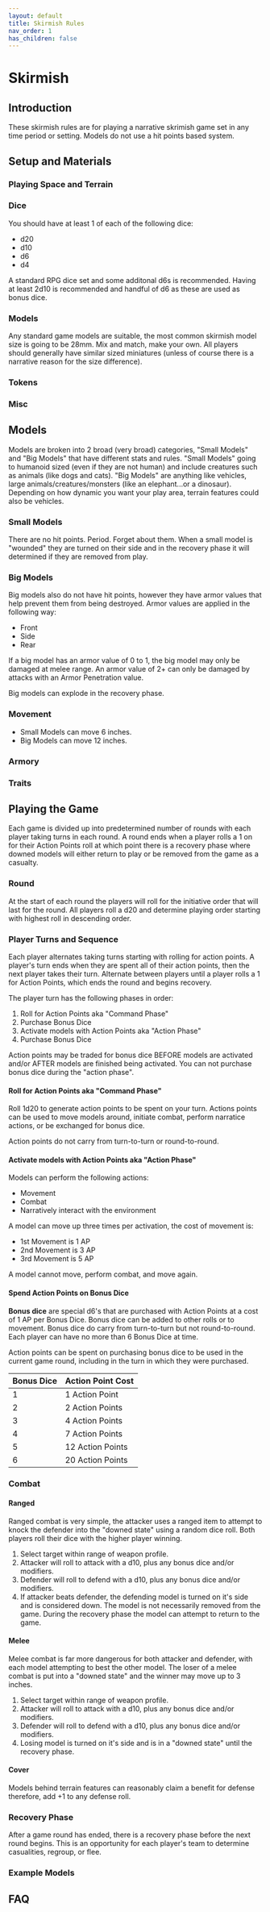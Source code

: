 ```yaml
---
layout: default
title: Skirmish Rules
nav_order: 1
has_children: false
---
```

# Skirmish
## Introduction
These skirmish rules are for playing a narrative skrimish game set in any time period or setting. Models do not use a hit points based system.
## Setup and Materials
### Playing Space and Terrain
### Dice
You should have at least 1 of each of the following dice:
* d20
* d10
* d6
* d4

A standard RPG dice set and some additonal d6s is recommended. Having at least 2d10 is recommended and handful of d6 as these are used as bonus dice.
### Models
Any standard game models are suitable, the most common skirmish model size is going to be 28mm. Mix and match, make your own. All players should generally have similar sized miniatures (unless of course there is a narrative reason for the size difference).
### Tokens
### Misc

## Models
Models are broken into 2 broad (very broad) categories, "Small Models" and "Big Models" that have different stats and rules. "Small Models" going to humanoid sized (even if they are not human) and include creatures such as animals (like dogs and cats). "Big Models" are anything like vehicles, large animals/creatures/monsters (like an elephant...or a dinosaur). Depending on how dynamic you want your play area, terrain features could also be vehicles.

### Small Models
There are no hit points. Period. Forget about them. When a small model is "wounded" they are turned on their side and in the recovery phase it will determined if they are removed from play.

### Big Models
Big models also do not have hit points, however they have armor values that help prevent them from being destroyed. Armor values are applied in the following way:
* Front
* Side
* Rear

If a big model has an armor value of 0 to 1, the big model may only be damaged at melee range. An armor value of 2+ can only be damaged by attacks with an Armor Penetration value.

Big models can explode in the recovery phase.
### Movement
* Small Models can move 6 inches.
* Big Models can move 12 inches.
### Armory
### Traits

## Playing the Game
Each game is divided up into predetermined number of rounds with each player taking turns in each round. A round ends when a player rolls a 1 on for their Action Points roll at which point there is a recovery phase where downed models will either return to play or be removed from the game as a casualty.

### Round
At the start of each round the players will roll for the initiative order that will last for the round. All players roll a d20 and determine playing order starting with highest roll in descending order.

### Player Turns and Sequence
Each player alternates taking turns starting with rolling for action points. A player's turn ends when they are spent all of their action points, then the next player takes their turn. Alternate between players until a player rolls a 1 for Action Points, which ends the round and begins recovery.

The player turn has the following phases in order:
1. Roll for Action Points aka "Command Phase"
2. Purchase Bonus Dice
3. Activate models with Action Points aka "Action Phase"
4. Purchase Bonus Dice

Action points may be traded for bonus dice BEFORE models are activated and/or AFTER models are finished being activated. You can not purchase bonus dice during the "action phase".

#### Roll for Action Points aka "Command Phase"
Roll 1d20 to generate action points to be spent on your turn. Actions points can be used to move models around, initiate combat, perform narratice actions, or be exchanged for bonus dice.

Action points do not carry from turn-to-turn or round-to-round.

#### Activate models with Action Points aka "Action Phase"
Models can perform the following actions:
* Movement
* Combat
* Narratively interact with the environment

A model can move up three times per activation, the cost of movement is:
* 1st Movement is 1 AP
* 2nd Movement is 3 AP
* 3rd Movement is 5 AP

A model cannot move, perform combat, and move again.

#### Spend Action Points on Bonus Dice
**Bonus dice** are special d6's that are purchased with Action Points at a cost of 1 AP per Bonus Dice. Bonus dice can be added to other rolls or to movement. Bonus dice do carry from turn-to-turn but not round-to-round. Each player can have no more than 6 Bonus Dice at time. 

Action points can be spent on purchasing bonus dice to be used in the current game round, including in the turn in which they were purchased.

| Bonus Dice | Action Point Cost |
| ---------- | ----------------- |
|     1      | 1 Action Point    |
|     2      | 2 Action Points   |
|	  3      | 4 Action Points   |
|     4      | 7 Action Points   |
|     5      | 12 Action Points  |
|     6      | 20 Action Points  |

### Combat
#### Ranged
Ranged combat is very simple, the attacker uses a ranged item to attempt to knock the defender into the "downed state" using a random dice roll. Both players roll their dice with the higher player winning.
1. Select target within range of weapon profile.
2. Attacker will roll to attack with a d10, plus any bonus dice and/or modifiers.
3. Defender will roll to defend with a d10, plus any bonus dice and/or modifiers.
4. If attacker beats defender, the defending model is turned on it's side and is considered down. The model is not necessarily removed from the game. During the recovery phase the model can attempt to return to the game.
#### Melee
Melee combat is far more dangerous for both attacker and defender, with each model attempting to best the other model. The loser of a melee combat is put into a "downed state" and the winner may move up to 3 inches.
1. Select target within range of weapon profile.
2. Attacker will roll to attack with a d10, plus any bonus dice and/or modifiers.
3. Defender will roll to defend with a d10, plus any bonus dice and/or modifiers.
4. Losing model is turned on it's side and is in a "downed state" until the recovery phase.
#### Cover
Models behind terrain features can reasonably claim a benefit for defense therefore, add +1 to any defense roll.

### Recovery Phase
After a game round has ended, there is a recovery phase before the next round begins. This is an opportunity for each player's team to determine casualities, regroup, or flee. 

### Example Models

## FAQ

